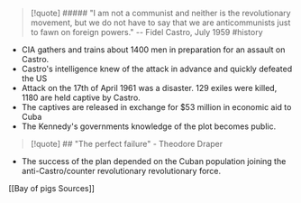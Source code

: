> [!quote] ##### "I am not a communist and neither is the revolutionary movement, but we do not have to say that we are anticommunists just to fawn on foreign powers." 
> -- Fidel Castro, July 1959 #history 

- CIA gathers and trains about 1400 men in preparation for an assault on Castro.
- Castro's intelligence knew of the attack in advance and quickly defeated the US
- Attack on the 17th of April 1961 was a disaster. 129 exiles were killed, 1180 are held captive by Castro.
- The captives are released in exchange for $53 million in economic aid to Cuba
- The Kennedy's governments knowledge of the plot becomes public.

> [!quote] ## "The perfect failure"  - Theodore Draper

- The success of the plan depended on the Cuban population joining the anti-Castro/counter revolutionary revolutionary force. 

[[Bay of pigs Sources]]

